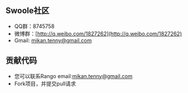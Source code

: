 Swoole社区
------
* QQ群：8745758
* 微博群：[http://q.weibo.com/1827262](http://q.weibo.com/1827262)
* Gmail: mikan.tenny@gmail.com

贡献代码
-----
* 您可以联系Rango email:mikan.tenny@gmail.com
* Fork项目，并提交pull请求

